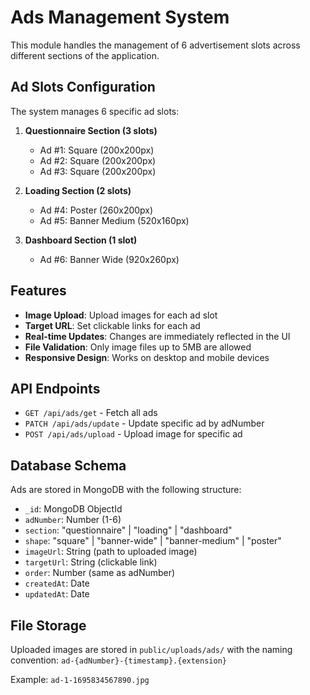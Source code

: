 # Ads Management System

This module handles the management of 6 advertisement slots across different sections of the application.

## Ad Slots Configuration

The system manages 6 specific ad slots:

1. **Questionnaire Section (3 slots)**
   - Ad #1: Square (200x200px)
   - Ad #2: Square (200x200px) 
   - Ad #3: Square (200x200px)

2. **Loading Section (2 slots)**
   - Ad #4: Poster (260x200px)
   - Ad #5: Banner Medium (520x160px)

3. **Dashboard Section (1 slot)**
   - Ad #6: Banner Wide (920x260px)

## Features

- **Image Upload**: Upload images for each ad slot
- **Target URL**: Set clickable links for each ad
- **Real-time Updates**: Changes are immediately reflected in the UI
- **File Validation**: Only image files up to 5MB are allowed
- **Responsive Design**: Works on desktop and mobile devices

## API Endpoints

- `GET /api/ads/get` - Fetch all ads
- `PATCH /api/ads/update` - Update specific ad by adNumber
- `POST /api/ads/upload` - Upload image for specific ad

## Database Schema

Ads are stored in MongoDB with the following structure:
- `_id`: MongoDB ObjectId
- `adNumber`: Number (1-6)
- `section`: "questionnaire" | "loading" | "dashboard"
- `shape`: "square" | "banner-wide" | "banner-medium" | "poster"
- `imageUrl`: String (path to uploaded image)
- `targetUrl`: String (clickable link)
- `order`: Number (same as adNumber)
- `createdAt`: Date
- `updatedAt`: Date

## File Storage

Uploaded images are stored in `public/uploads/ads/` with the naming convention:
`ad-{adNumber}-{timestamp}.{extension}`

Example: `ad-1-1695834567890.jpg`
